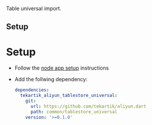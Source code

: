 Table universal import.

## Setup

# Setup

- Follow the [node app setup](https://github.com/tekartik/app_node_utils.dart/tree/master/app_build) instructions

- Add the follwing dependency:

  ```yaml
  dependencies:
    tekartik_aliyun_tablestore_universal:
      git:
        url: https://github.com/tekartik/aliyun.dart
        path: common/tablestore_universal
      version: '>=0.1.0'
  ```
